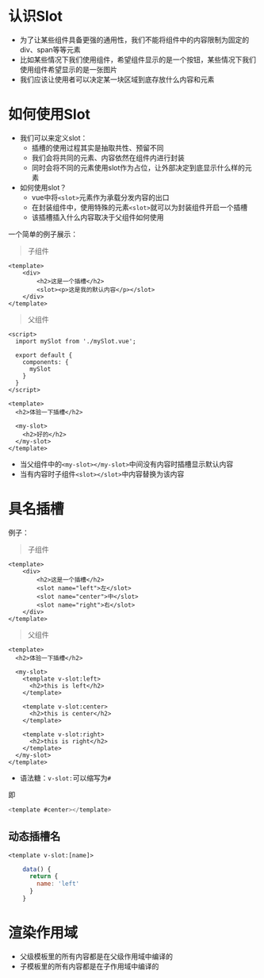 # 认识Slot

- 为了让某些组件具备更强的通用性，我们不能将组件中的内容限制为固定的div、span等等元素
- 比如某些情况下我们使用组件，希望组件显示的是一个按钮，某些情况下我们使用组件希望显示的是一张图片
- 我们应该让使用者可以决定某一块区域到底存放什么内容和元素



# 如何使用Slot

- 我们可以来定义slot：
  - 插槽的使用过程其实是抽取共性、预留不同
  - 我们会将共同的元素、内容依然在组件内进行封装
  - 同时会将不同的元素使用slot作为占位，让外部决定到底显示什么样的元素
- 如何使用slot？
  - vue中将`<slot>`元素作为承载分发内容的出口
  - 在封装组件中，使用特殊的元素`<slot>`就可以为封装组件开启一个插槽
  - 该插槽插入什么内容取决于父组件如何使用

一个简单的例子展示：

> 子组件

```vue
<template>
    <div>
        <h2>这是一个插槽</h2>
        <slot><p>这是我的默认内容</p></slot>
    </div>
</template>
```

> 父组件

```vue
<script>
  import mySlot from './mySlot.vue';

  export default {
    components: {
      mySlot
    }
  }
</script>

<template>
  <h2>体验一下插槽</h2>

  <my-slot>
    <h2>好的</h2>
  </my-slot>
</template>
```

- 当父组件中的`<my-slot></my-slot>`中间没有内容时插槽显示默认内容
- 当有内容时子组件`<slot></slot>`中内容替换为该内容



# 具名插槽

例子：

> 子组件

```vue
<template>
    <div>
        <h2>这是一个插槽</h2>
        <slot name="left">左</slot>
        <slot name="center">中</slot>
        <slot name="right">右</slot>
    </div>
</template>
```

> 父组件

```vue
<template>
  <h2>体验一下插槽</h2>

  <my-slot>
    <template v-slot:left>
      <h2>this is left</h2>
    </template>

    <template v-slot:center>
      <h2>this is center</h2>
    </template>

    <template v-slot:right>
      <h2>this is right</h2>
    </template>
  </my-slot>
</template>
```

- 语法糖：`v-slot:`可以缩写为`#`

即

```javascript
<template #center></template>
```



## 动态插槽名

```vue
<template v-slot:[name]>
```

```javascript
    data() {
      return {
        name: 'left'
      }
    }
```



# 渲染作用域

- 父级模板里的所有内容都是在父级作用域中编译的
- 子模板里的所有内容都是在子作用域中编译的